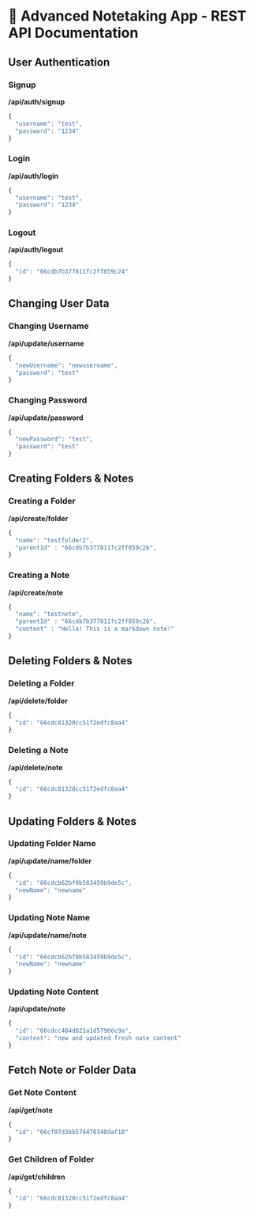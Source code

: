 # 🚧 Advanced Notetaking App - REST API Documentation

## User Authentication

### Signup
**/api/auth/signup**
```js
{
  "username": "test",
  "password": "1234"
}
```

### Login
**/api/auth/login**
```js
{
  "username": "test",
  "password": "1234"
}
```

### Logout
**/api/auth/logout**
```js
{
  "id": "66cdb7b377811fc2ff859c24"
}
```

## Changing User Data

### Changing Username
**/api/update/username**
```js
{
  "newUsername": "newusername",
  "password": "test"
}
```

### Changing Password
**/api/update/password**
```js
{
  "newPassword": "test",
  "password": "test"
}
```

## Creating Folders & Notes

### Creating a Folder
**/api/create/folder**
```js
{
  "name": "testfolder2",
  "parentId" : "66cdb7b377811fc2ff859c26",
}
```

### Creating a Note
**/api/create/note**
```js
{
  "name": "testnote",
  "parentId" : "66cdb7b377811fc2ff859c26",
  "content" : "Hello! This is a markdown note!"
}
```

## Deleting Folders & Notes

### Deleting a Folder
**/api/delete/folder**
```js
{
  "id": "66cdc81320cc51f2edfc8aa4"
}
```

### Deleting a Note
**/api/delete/note**
```js
{
  "id": "66cdc81320cc51f2edfc8aa4"
}
```

## Updating Folders & Notes

### Updating Folder Name
**/api/update/name/folder**
```js
{
  "id": "66cdcb62bf9b583459b9de5c",
  "newName": "newname"
}
```

### Updating Note Name
**/api/update/name/note**
```js
{
  "id": "66cdcb62bf9b583459b9de5c",
  "newName": "newname"
}
```

### Updating Note Content
**/api/update/note**
```js
{
  "id": "66cdcc484d821a1d57966c9a",
  "content": "new and updated fresh note content"
}
```

## Fetch Note or Folder Data

### Get Note Content
**/api/get/note**
```js
{
  "id": "66cf07d3bb574470348daf10"
}
```

### Get Children of Folder
**/api/get/children**
```js
{
  "id": "66cdc81320cc51f2edfc8aa4"
}
```